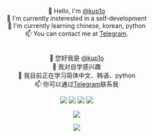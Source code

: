 <div align=center>👋 Hello, I'm <a href=https://github.com/kup1o>@kup1o</a><br>
👀 I'm currently insterested in a self-development<br>
🌱 I'm currently learning chinese, korean, python<br>
📫 You can contact me at <a href=https://t.me/kup1o>Telegram</a>.<br><br>

👋 您好我是 <a href=https://github.com/kup1o>@kup1o</a>   
👀 我对自学感兴趣  
🌱 我目前正在学习简体中文、韩语、python  
📫 你可以通过<a href=https://t.me/kup1o>Telegram</a>联系我  
</div>

<p align="center">
<a href="https://www.gnu.org/gnu/linux-and-gnu.en.html"><img src="https://img.shields.io/badge/OS-GNU/Linux-cdd6f4?style=for-the-badge&logo=gnu" /></a>
<a href="https://archlinux.org"><img src="https://img.shields.io/badge/DISTRO-Arch-74c7ec?style=for-the-badge&logo=arch-linux" /></a>
<a href="https://neovim.io"><img src="https://img.shields.io/badge/EDITOR-Neovim-a6e3a1?style=for-the-badge&logo=neovim" /></a>
<a href="https://www.rust-lang.org/"><img src="https://img.shields.io/badge/LANG-Rust-f2cdcd?style=for-the-badge&logo=rust&logoColor=orange" /></a>
</p>

<p align="center">
<img src="https://github-readme-stats.vercel.app/api?username=kup1o&theme=radical&hide_title=true&hide_rank=true&show_icons=true&line_height=24&hide_border=true&count_private=true" /></p>

<p align="center">
<img src="https://github-readme-stats.vercel.app/api/top-langs/?username=kup1o&theme=radical&hide_title=true&langs_count=8&layout=compact&hide_border=true" /></p>
</p>
